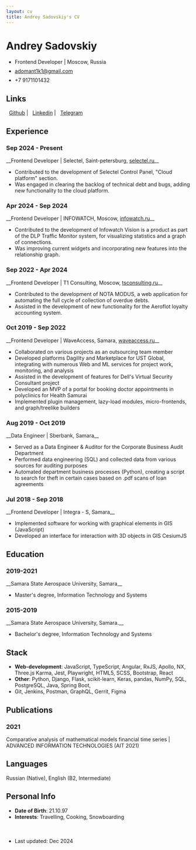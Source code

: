 ```yaml
---
layout: cv
title: Andrey Sadovskiy's CV
---
```

# Andrey Sadovskiy


<ul id="top-info">
  <li>
    Frontend Developer | Moscow, Russia
  </li>
  <li style="margin-top: 8px">    
    <a href="mailto:adomant1k1@gmail.com">adomant1k1@gmail.com</a>
  </li>
  <li style="margin-top: 8px">
    +7 9171101432
  </li>
</ul>


## Links

<div style="font-size: 14px; margin-top: 0 !important" id="webaddress">
<a href="https://github.com/adomant1k1"><i class="fab fa-github" style="margin-right: 8px !important"></i>Github</a>
  | <a href="https://www.linkedin.com/in/andrey-sadovskiy-a1b798209"><i class="fab fa-linkedin" style="margin-right: 8px !important"></i>Linkedin</a>
| <a href="https://t.me/sovsemneadomant1k"><i class="fab fa-telegram" style="margin-right: 8px !important"></i>Telegram</a>
</div>


## Experience

<h3>Sep 2024 - Present</h3>
__Frontend Developer | Selectel, Saint-petersburg, <a href="https://selectel.ru">selectel.ru</a>__


<ul id="list-w-bullet-points">
  <li>
    Contributed to the development of Selectel Control Panel, "Cloud platform" section.
  </li>
  <li>
     Was engaged in clearing the backlog of technical debt and bugs, adding new functionality to the cloud platform.
  </li>
</ul>

<h3>Apr 2024 - Sep 2024</h3>
__Frontend Developer | INFOWATCH, Moscow, <a href="https://infowatch.ru">infowatch.ru</a>__


<ul id="list-w-bullet-points">
  <li>
    Contributed to the development of Infowatch Vision is a product as part of the DLP Traffic Monitor system, for visualizing statistics and
a graph of connections.
  </li>
  <li>
     Was improving current widgets and incorporating new features into the relationship graph.
  </li>
</ul>

<h3>Sep 2022 - Apr 2024</h3>
__Frontend Developer | T1 Consulting, Moscow, <a href="https://tsconsulting.ru">tsconsulting.ru</a>__


<ul id="list-w-bullet-points">
  <li>
    Contributed to the development of NOTA MODUS, a web application for automating the full cycle of collection
of overdue debts.
  </li>
  <li>
    Assisted in the development of new functionality for the Aeroflot loyalty accounting system.
  </li>
</ul>

<h3>Oct 2019 - Sep 2022</h3>
__Frontend Developer | WaveAccess, Samara, <a href="https://waveaccess.ru">waveaccess.ru</a>__

<ul id="list-w-bullet-points">
  <li>
    Collaborated on various projects as an outsourcing team member
  </li>
  <li>
    Developed platforms Dagility and Marketplace for UST Global, integrating
    with numerous Web and ML services for project work, monitoring, and analysis
  </li>
  <li>
    Assisted in the development of features for Dell's Virtual Security Consultant project
  </li>
  <li>
    Developed an MVP of a portal for booking doctor appointments in polyclinics for Health Samurai
  </li>
  <li>
   Implemented plugin management, lazy-load modules, micro-frontends, and graph/treelike builders
  </li>
</ul>


<h3>Aug 2019 - Oct 2019</h3>
__Data Engineer | Sberbank, Samara__

<ul id="list-w-bullet-points">
  <li>
    Served as a Data Engineer & Auditor for the Corporate Business Audit Department
  </li>
  <li>
    Performed data engineering (SQL) and collected data from various sources for auditing purposes
  </li>
  <li>
    Automated department business processes (Python), creating a script to search for theft in
    certain cases based on .pdf scans of loan agreements
  </li>
</ul>


<h3>Jul 2018 - Sep 2018</h3>
__Frontend Developer | Integra - S, Samara__


<ul id="list-w-bullet-points">
  <li>
    Implemented software for working with graphical elements in GIS (JavaScript)
  </li>
  <li>
   Developed an interface for interaction with 3D objects in GIS CesiumJS
  </li>
</ul>


## Education

<h3>2019-2021</h3>
__Samara State Aerospace University, Samara__
 
<ul id="list-w-bullet-points">
  <li>
    Master's degree, Information Technology and Systems
  </li>
</ul>

<h3>2015-2019</h3>
__Samara State Aerospace University, Samara.__
 
<ul id="list-w-bullet-points">
  <li>
    Bachelor's degree, Information Technology and Systems
  </li>
</ul>


## Stack

- __Web-development__: JavaScript, TypeScript, Angular, RxJS, Apollo, NX, Three.js Karma, Jest, Playwright, HTML5, SCSS, Bootstrap, React
- __Other__: Python, Django, Flask, scikit-learn, Keras, pandas, NumPy, SQL, PostgreSQL, Java, Spring Boot,
-  Git, Jenkins, Postman, GraphQL, Gerrit, Figma

## Publications

<h3>2021</h3> Comparative analysis of mathematical models financial time series | ADVANCED INFORMATION TECHNOLOGIES (AIT 2021)


## Languages

Russian (Native), English (B2, Intermediate)


## Personal Info

- __Date of Birth__: 21.10.97
- __Interests__: Travelling, Cooking, Snowboarding


<ul style="font-size: 14px; margin-top: 3.5em !important">
  <li>
   Last updated: Dec 2024
  </li>
</ul>
